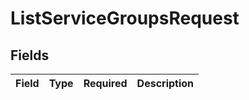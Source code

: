 # ListServiceGroupsRequest


## Fields

| Field       | Type        | Required    | Description |
| ----------- | ----------- | ----------- | ----------- |